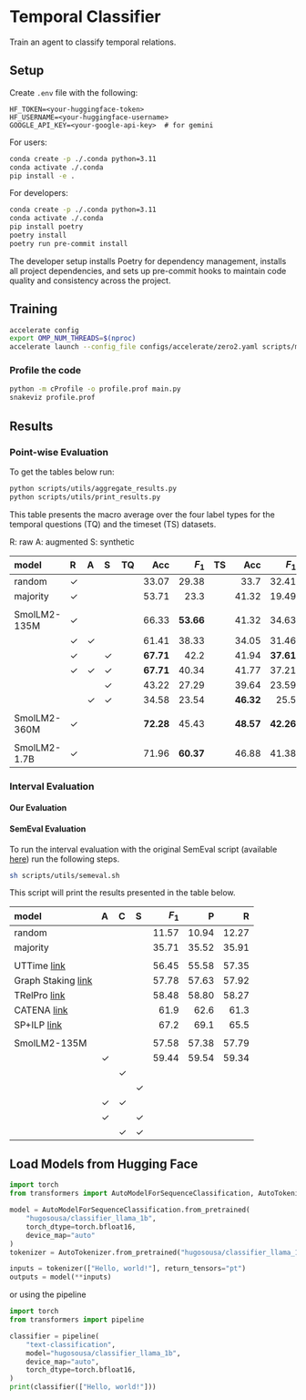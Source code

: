 # Temporal Classifier

Train an agent to classify temporal relations.

## Setup

Create `.env` file with the following:

```
HF_TOKEN=<your-huggingface-token>
HF_USERNAME=<your-huggingface-username>
GOOGLE_API_KEY=<your-google-api-key>  # for gemini
```

For users:

```sh
conda create -p ./.conda python=3.11
conda activate ./.conda
pip install -e .
```

For developers:

```sh
conda create -p ./.conda python=3.11
conda activate ./.conda
pip install poetry
poetry install
poetry run pre-commit install
```

The developer setup installs Poetry for dependency management, installs all project dependencies, and sets up pre-commit hooks to maintain code quality and consistency across the project.

## Training

```sh
accelerate config
export OMP_NUM_THREADS=$(nproc)
accelerate launch --config_file configs/accelerate/zero2.yaml scripts/model/train.py 
```

### Profile the code

```sh
python -m cProfile -o profile.prof main.py
snakeviz profile.prof
```

## Results

### Point-wise Evaluation

To get the tables below run:

```sh
python scripts/utils/aggregate_results.py
python scripts/utils/print_results.py
```

This table presents the macro average over the four label types for the temporal questions (TQ) and the timeset (TS) datasets. 

R: raw
A: augmented
S: synthetic


| model        | R    | A    | S    | TQ   |       Acc |     $F_1$ | TS   |       Acc |     $F_1$ |
| :----------- | :--- | :--- | :--- | :--- | --------: | --------: | :--- | --------: | --------: |
| random       | ✓    |      |      |      |     33.07 |     29.38 |      |      33.7 |     32.41 |
| majority     | ✓    |      |      |      |     53.71 |      23.3 |      |     41.32 |     19.49 |
|              |      |      |      |      |           |           |      |           |           |
| SmolLM2-135M | ✓    |      |      |      |     66.33 | **53.66** |      |     41.32 |     34.63 |
|              | ✓    | ✓    |      |      |     61.41 |     38.33 |      |     34.05 |     31.46 |
|              | ✓    |      | ✓    |      | **67.71** |      42.2 |      |     41.94 | **37.61** |
|              | ✓    | ✓    | ✓    |      | **67.71** |     40.34 |      |     41.77 |     37.21 |
|              |      |      | ✓    |      |     43.22 |     27.29 |      |     39.64 |     23.59 |
|              |      | ✓    | ✓    |      |     34.58 |     23.54 |      | **46.32** |      25.5 |
|              |      |      |      |      |           |           |      |           |           |
| SmolLM2-360M | ✓    |      |      |      | **72.28** |     45.43 |      | **48.57** | **42.26** |
|              |      |      |      |      |           |           |      |           |           |
| SmolLM2-1.7B | ✓    |      |      |      |     71.96 | **60.37** |      |     46.88 |     41.38 |


### Interval Evaluation

#### Our Evaluation


#### SemEval Evaluation

To run the interval evaluation with the original SemEval script (available [here](https://github.com/naushadzaman/tempeval3_toolkit)) run the following steps.

```sh
sh scripts/utils/semeval.sh
```

This script will print the results presented in the table below.



| model                                                                            | A    | C    | S    | $F_1$ |     P |     R |
| :------------------------------------------------------------------------------- | :--- | :--- | :--- | ----: | ----: | ----: |
| random                                                                           |      |      |      | 11.57 | 10.94 | 12.27 |
| majority                                                                         |      |      |      | 35.71 | 35.52 | 35.91 |
|                                                                                  |      |      |      |       |       |       |
| UTTime [link](https://aclanthology.org/S13-2015.pdf)                             |      |      |      | 56.45 | 55.58 | 57.35 |
| Graph Staking [link](https://www.jstage.jst.go.jp/article/jnlp/22/3/22_171/_pdf) |      |      |      | 57.78 | 57.63 | 57.92 |
| TRelPro [link](https://aclanthology.org/E14-1033.pdf)                            |      |      |      | 58.48 | 58.80 | 58.27 |
| CATENA [link](https://aclanthology.org/C16-1007/)                                |      |      |      |  61.9 |  62.6 |  61.3 |
| SP+ILP [link](https://aclanthology.org/D17-1108.pdf)                             |      |      |      |  67.2 |  69.1 |  65.5 |
|                                                                                  |      |      |      |       |       |       |
| SmolLM2-135M                                                                     |      |      |      | 57.58 | 57.38 | 57.79 |
|                                                                                  | ✓    |      |      | 59.44 | 59.54 | 59.34 |
|                                                                                  |      | ✓    |      |       |       |       |
|                                                                                  |      |      | ✓    |       |       |       |
|                                                                                  | ✓    | ✓    |      |       |       |       |
|                                                                                  | ✓    |      | ✓    |       |       |       |
|                                                                                  |      | ✓    | ✓    |       |       |       |


## Load Models from Hugging Face

```python
import torch
from transformers import AutoModelForSequenceClassification, AutoTokenizer

model = AutoModelForSequenceClassification.from_pretrained(
    "hugosousa/classifier_llama_1b", 
    torch_dtype=torch.bfloat16, 
    device_map="auto"
)
tokenizer = AutoTokenizer.from_pretrained("hugosousa/classifier_llama_1b")

inputs = tokenizer(["Hello, world!"], return_tensors="pt")
outputs = model(**inputs)
```

or using the pipeline

```python
import torch
from transformers import pipeline

classifier = pipeline(
    "text-classification",
    model="hugosousa/classifier_llama_1b",
    device_map="auto",
    torch_dtype=torch.bfloat16,
)
print(classifier(["Hello, world!"]))

```
